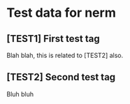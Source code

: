 Test data for nerm
==================

[TEST1] First test tag
----------------------
Blah blah, this is related to [TEST2] also.

## [TEST2] Second test tag
Bluh bluh
